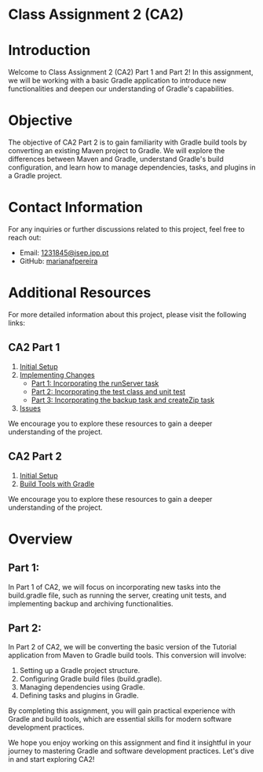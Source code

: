# Class Assignment 2 (CA2) 

# Introduction
Welcome to Class Assignment 2 (CA2) Part 1 and Part 2! In this assignment, we will be working with a basic Gradle application to introduce new functionalities and deepen our understanding of Gradle's capabilities.

# Objective
The objective of CA2 Part 2 is to gain familiarity with Gradle build tools by converting an existing Maven project to Gradle. We will explore the differences between Maven and Gradle, understand Gradle's build configuration, and learn how to manage dependencies, tasks, and plugins in a Gradle project.

# Contact Information
For any inquiries or further discussions related to this project, feel free to reach out:

- Email: 1231845@isep.ipp.pt
- GitHub: [marianafpereira](https://github.com/marianafpereira)
  
# Additional Resources
For more detailed information about this project, please visit the following links:

## CA2 Part 1

1. [Initial Setup](https://github.com/marianafpereira/DevOps-23-24-JPE-1231845/tree/master/CA2/Part1#initial-setup-wrench)
2. [Implementing Changes](https://github.com/marianafpereira/DevOps-23-24-JPE-1231845/tree/master/CA2/Part1#implementing-changes-hammer)
    - [Part 1: Incorporating the runServer task](https://github.com/marianafpereira/DevOps-23-24-JPE-1231845/tree/master/CA2/Part1#part-1-incorporating-the-runserver-task-heavy_check_mark)
    - [Part 2: Incorporating the test class and unit test](https://github.com/marianafpereira/DevOps-23-24-JPE-1231845/tree/master/CA2/Part1#part-2-incorporating-the-test-class-and-unit-test-pencil)
    - [Part 3: Incorporating the backup task and createZip task](https://github.com/marianafpereira/DevOps-23-24-JPE-1231845/tree/master/CA2/Part1#part-3--incorporating-the-backup-task-and-createzip-task-pencil2)
3. [Issues](#Issues)
   
We encourage you to explore these resources to gain a deeper understanding of the project.

## CA2 Part 2

1. [Initial Setup](https://github.com/marianafpereira/DevOps-23-24-JPE-1231845/tree/master/CA2/Part2#initial-setup-wrench)
2. [Build Tools with Gradle](https://github.com/marianafpereira/DevOps-23-24-JPE-1231845/tree/master/CA2/Part2#ca2-part-2---build-tools-with-gradle-hammer_and_wrench)
   
We encourage you to explore these resources to gain a deeper understanding of the project.

# Overview

## Part 1: 

In Part 1 of CA2, we will focus on incorporating new tasks into the build.gradle file, such as running the server, creating unit tests, and implementing backup and archiving functionalities.

## Part 2: 

In Part 2 of CA2, we will be converting the basic version of the Tutorial application from Maven to Gradle build tools. This conversion will involve:

1. Setting up a Gradle project structure.
2. Configuring Gradle build files (build.gradle).
3. Managing dependencies using Gradle.
4. Defining tasks and plugins in Gradle.


By completing this assignment, you will gain practical experience with Gradle and build tools, which are essential skills for modern software development practices.


We hope you enjoy working on this assignment and find it insightful in your journey to mastering Gradle and software development practices. Let's dive in and start exploring CA2!
